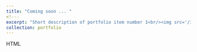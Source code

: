 ```yaml
---
title: "Coming soon ... "
<!---
excerpt: "Short description of portfolio item number 1<br/><img src='/images/500x300.png'>"---> 
collection: portfolio
---
```

HTML
<!---
This is an item in your portfolio. It can be have images or nice text. If you name the file .md, it will be parsed as markdown. If you name the file .html, it will be parsed as HTML. ---> 
